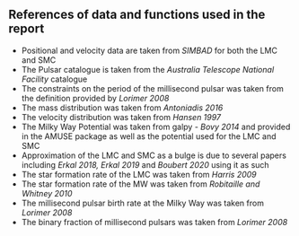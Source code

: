 ## References of data and functions used in the report

* Positional and velocity data are taken from *SIMBAD* for both the LMC and SMC
* The Pulsar catalogue is taken from the *Australia Telescope National Facility* catalogue
* The constraints on the period of the millisecond pulsar was taken from the definition provided by *Lorimer 2008*
* The mass distribution was taken from *Antoniadis 2016*
* The velocity distribution was taken from *Hansen 1997*
* The Milky Way Potential was taken from galpy - *Bovy 2014* and provided in the AMUSE package as well as the potential used for the LMC and SMC
* Approximation of the LMC and SMC as a bulge is due to several papers including *Erkal 2018, Erkal 2019* and *Boubert 2020* using it as such
* The star formation rate of the LMC was taken from *Harris 2009*
* The star formation rate of the MW was taken from *Robitaille and Whitney 2010*
* The millisecond pulsar birth rate at the Milky Way was taken from *Lorimer 2008*
* The binary fraction of millisecond pulsars was taken from *Lorimer 2008*
